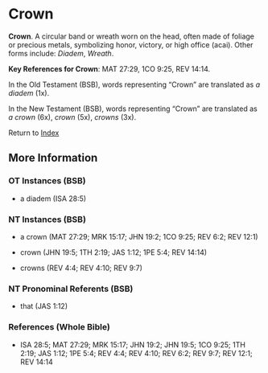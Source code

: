 # Crown
**Crown**. 
A circular band or wreath worn on the head, often made of foliage or precious metals, symbolizing honor, victory, or high office (acai). 
Other forms include: 
*Diadem*, *Wreath*. 


**Key References for Crown**: 
MAT 27:29, 1CO 9:25, REV 14:14. 


In the Old Testament (BSB), words representing “Crown” are translated as 
*a diadem* (1x). 


In the New Testament (BSB), words representing “Crown” are translated as 
*a crown* (6x), *crown* (5x), *crowns* (3x). 


Return to [Index](00-Index.md)

## More Information

### OT Instances (BSB)

* a diadem (ISA 28:5)



### NT Instances (BSB)

* a crown (MAT 27:29; MRK 15:17; JHN 19:2; 1CO 9:25; REV 6:2; REV 12:1)

* crown (JHN 19:5; 1TH 2:19; JAS 1:12; 1PE 5:4; REV 14:14)

* crowns (REV 4:4; REV 4:10; REV 9:7)



### NT Pronominal Referents (BSB)

* that (JAS 1:12)



### References (Whole Bible)

* ISA 28:5; MAT 27:29; MRK 15:17; JHN 19:2; JHN 19:5; 1CO 9:25; 1TH 2:19; JAS 1:12; 1PE 5:4; REV 4:4; REV 4:10; REV 6:2; REV 9:7; REV 12:1; REV 14:14



